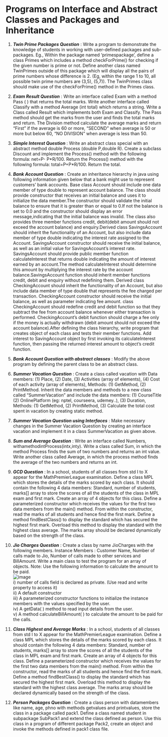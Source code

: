 # Programs on Interface and Abstract Classes and Packages and Inheritance

1. ***Twin Prime Packages Question*** : Write a program to demonstrate the knowledge of students in working with user-defined packages and sub-packages. Eg., Within the package named ‘primespackage’, define a class Primes which includes a method checkForPrime() for checking if the given number is prime or not. Define another class named TwinPrimes outside of this package which will display all the pairs of prime numbers whose difference is 2. (Eg, within the range 1 to 10, all possible twin prime numbers are (3,5), (5,7)). The TwinPrimes class should make use of the checkForPrime() method in the Primes class.

2. ***Exam Result Question*** : Write an interface called Exam with a method Pass ( ) that returns the total marks. Write another interface called Classify with a method Average (int total) which returns a string. Write a Class called Result which implements both Exam and Classify. The Pass method should get the marks from the user and finds the total marks and return. The Division method calculate the average marks and return “First” if the average is 60 or more, “SECOND” when average is 50 or more but below 60, “NO DIVISION” when average is less than 50.

3. ***Simple Interest Question*** : Write an abstract class special with an abstract method double Process (double P,double R). Create a subclass Discount and implement the Process() method with the following formula: net=P- P\*R/100. Return the Process() method with the following formula: total=P+P\*R/100. Return the total.

4. ***Bank Account Question*** : Create an inheritance hierarchy in java using following information given below that a bank might use to represent customers’ bank accounts. Base class Account should include one data member of type double to represent account balance. The class should provide constructor that receives an initial balance and uses it to initialize the data member.The constructor should validate the initial balance to ensure that it is greater than or equal to 0.If not the balance is set to 0.0 and the constructor should display an error message,indicating that the initial balance was invalid. The class also provides three member functions credit, debit(debit amount should not exceed the account balance) and enquiry.Derived class SavingsAccount should inherit the functionality of an Account, but also include data member of type double indicating the interest rate assigned to the Account. SavingsAccount constructor should receive the initial balance, as well as an initial value for SavingsAccount’s interest rate. SavingsAccount should provide public member function calculateInterest that returns double indicating the amount of interest earned by an account.The method calculateInterest should determine this amount by multiplying the interest rate by the account balance.SavingsAccount function should inherit member functions credit, debit and enquiry without redefining them. Derived class CheckingAccount should inherit the functionality of an Account, but also include data member of type double that represents the fee charged per transaction. CheckingAccount constructor should receive the initial balance, as well as parameter indicating fee amount. class CheckingAccount should redefine credit and debit function so that they subtract the fee from account balance whenever either transaction is performed. CheckingAccount’s debit function should charge a fee only if the money is actually withdrawn (debit amount should not exceed the account balance).After defining the class hierarchy, write program that creates object of each class and tests their member functions. Add interest to SavingAccount object by first invoking its calculateInterest function, then passing the returned interest amount to object’s credit function. 

5. ***Bank Account Question with abstract classes*** :  Modify the above program by defining the parent class to be an abstract class. 

6. ***Summer Vacation Question*** : Create a class called vacation with Data members: (1) Place, (2) Date, (3) Activities (array of elements), (4) Cost of each activity (array of elements), Methods: (1) GetMethod, (2) PrintMethod. Inherit the data members and methods to a new class called “SummerVacation” and include the data members: (1) CourseTitle
(2) OnlinePlatform (eg: nptel, courseera, udemey..), (3) Duration, Methods: (1) GetMethod, (2) PrintMethod, (3) Calculate the total cost spent in vacation by creating static method.

7. ***Summer Vacation Question using Interfaces*** : Make necessary changes in the Summer Vacation Question by creating an interface vacation and implement it in a class SummerVacation as given above. 

8. ***Sum and Average Question*** : Write an interface called Numbers, withamethodintProcess(intx,inty). Write a class called Sum, in which the method Process finds the sum of two numbers and returns an int value. Write another class called Average, in which the process method finds the average of the two numbers and returns an int. 

9. ***GCD Question*** : In a school, students of all classes from std I to X appear for the MathPremierLeague examination. Define a class MPL which stores the details of the marks scored by each class. It should contain the following 4 data members: Standard, number of students, marks[] array to store the scores of all the students of the class in MPL exam and first mark. Create an array of 4 objects for this class. Define a parameterized constructor which receives the values for the first two data members from the main() method. From within the constructor, read the marks of all students and hence find the first mark. Define a method findBestClass() to display the standard which has secured the highest first mark. Overload this method to display the standard with the highest class average. The marks array should be declared dynamically based on the strength of the class. 

10. ***Jio Charges Question*** : Create a class by name JioCharges with the following members. Instance Members : Customer Name, Number of calls made to Jio, Number of calls made to other services and BillAmount. Write a main class to test the program for an array of objects. Note: Use the following information to calculate the amount to be paid. <br> ![image](https://user-images.githubusercontent.com/60805302/128843640-b1fa2108-3a43-4bf0-8a2a-6de1291e1f7a.png) <br>
i) number of calls field is declared as private. (Use read and write property to access it) <br>
ii) A default constructor <br>
iii) A parameterized constructor functions to initialize the instance members with the values specified by the user. <br>
iv) A getData( ) method to read input details from the user. <br>
v) A method calculateBillAmount( ) to calculate the amount to be paid for the calls. <br>

11. ***Class Highest and Average Marks*** : In a school, students of all classes from std I to X appear for the MathPremierLeague examination. Define a class MPL which stores the details of the marks scored by each class. It should contain the following 4 data members: Standard, number of students, marks[] array to store the scores of all the students of the class in MPL exam and first mark. Create an array of 4 objects for this class. Define a parameterized constructor which receives the values for the first two data members from the main() method. From within the constructor, read the marks of all students and hence find the first mark. Define a method findBestClass() to display the standard which has secured the highest first mark. Overload this method to display the standard with the highest class average. The marks array should be declared dynamically based on the strength of the class. 

12. ***Person Packages Question*** : Create a class person with datamembers like name, age, phno with methods getvalues and printvalues, store the class in a package called pack1. Define a class named student in subpackage SubPack1 and extend the class defined as person. Use this class in a program of different package Pack2, create an object and invoke the methods defined in pack1 class file. 
 


